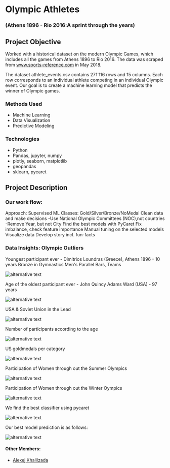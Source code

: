 # Olympic Athletes
### (Athens 1896 - Rio 2016:A sprint through the years)

## Project Objective
   Worked with a historical dataset on the modern Olympic Games, which includes all the games from Athens 1896 to Rio 2016. The data was scraped from www.sports-reference.com in May 2018.

   The dataset athlete_events.csv contains 271’116 rows and 15 columns. Each row corresponds to an individual athlete competing in an individual Olympic event. Our goal is to create a machine learning model that predicts the winner of Olympic games.

### Methods Used
* Machine Learning
* Data Visualization
* Predictive Modeling

### Technologies
* Python
* Pandas, jupyter, numpy
* plotly, seaborn, matplotlib
* geopandas
* sklearn, pycaret


## Project Description
### Our work flow: 
   Approach: Supervised ML
   Classes: Gold/Silver/Bronze/NoMedal
   Clean data and make decisions
        -Use National Olympic Committees (NOC),not countries
        -Remove Year, but not City
   Find the best models with PyCaret
   Fix imbalance, check feature importance
   Manual tuning on the selected models
   Visualize data
   Develop story incl. fun-facts

### Data Insights: Olympic Outliers
   Youngest participant ever -  Dimitrios Loundras (Greece), Athens 1896 - 10 years Bronze in Gymnastics Men's Parallel Bars, Teams

![alternative text](reports/img/youngest_winner.png)
    
   Age of the oldest participant ever - John Quincy Adams Ward (USA) - 97 years
    
![alternative text](reports/img/oldest_winner.png)

   USA & Soviet Union in the Lead
    
![alternative text](reports/img/Medals-by-NOC(countries).png)
 
   Number of participants according to the age
    
![alternative text](reports/img/Participants_age.png)

   US goldmedals per category
     
![alternative text](reports/img/US_goldmedals.png)

   Participation of Women through out the Summer Olympics

![alternative text](reports/img/Women-participating-in-Summer-Olympics.png)

   Participation of Women through out the Winter Oympics
    
![alternative text](reports/img/Women-participating-in-winter-Olympics.png)

We find the best classifier using pycaret

![alternative text](reports/img/Pycaret_classifier.png)

Our best model prediction is as follows:

![alternative text](reports/img/result.png)

#### Other Members:

 - [Alexej Khalilzada](https://github.com/alexej-khalilzada)
